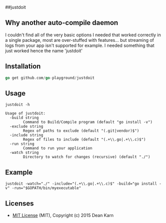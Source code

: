 ##justdoit

Why another auto-compile daemon
-----------------------
I couldn't find all of the very basic options I needed that worked correctly in
a single package, most are over-stuffed with features... but streaming of logs from your 
app isn't supported for example. I needed something that just worked hence the name 'justdoit'

Installation
----
```go
go get github.com/go-playground/justdoit
```

Usage
-----
```
justdoit -h

Usage of justdoit:
  -build string
    	Command to Build/Compile program (default "go install -v")
  -exclude string
    	Regex of paths to exclude (default "(.git|vendor)$")
  -include string
    	Regex of files to include (default "(.+\\.go|.+\\.c)$")
  -run string
    	Command to run your application
  -watch string
    	Directory to watch for changes (recursive) (default "./")
```

Example
-------
```
justdoit -watch="./" -include="(.+\\.go|.+\\.c)$" -build="go install -v" -run="$GOPATH/bin/myexecutable"
```

Licenses
--------
- [MIT License](https://raw.githubusercontent.com/go-playground/justdoit/master/LICENSE) (MIT), Copyright (c) 2015 Dean Karn
